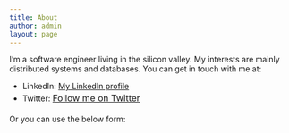 ```yaml
---
title: About
author: admin
layout: page
---
```

I&#8217;m a software engineer living in the silicon valley. My interests are mainly distributed systems and databases. You can get in touch with me at:

*   LinkedIn: <a href="https://www.linkedin.com/in/anoopjohnson" target="_blank">My LinkedIn profile</a>
*   Twitter: <a class="twitter-follow-button" style="line-height: 1.714285714; font-size: 1rem;" href="https://twitter.com/anoopjohnson" data-show-count="false">Follow me on Twitter</a>

Or you can use the below form:

<div style="clear:both;">
</div>